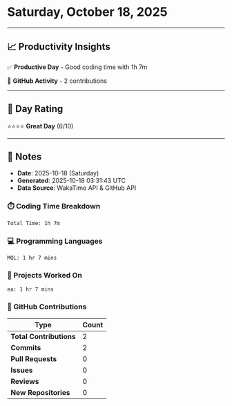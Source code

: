 # Saturday, October 18, 2025

---

## 📈 Productivity Insights

✅ **Productive Day** - Good coding time with 1h 7m

📝 **GitHub Activity** - 2 contributions

---

## 🎯 Day Rating

⭐⭐⭐⭐ **Great Day** (6/10)

---

## 📝 Notes

- **Date**: 2025-10-18 (Saturday)
- **Generated**: 2025-10-18 03:31:43 UTC
- **Data Source**: WakaTime API & GitHub API


### ⏱️ Coding Time Breakdown

```
Total Time: 1h 7m
```

### 💻 Programming Languages

```
MQL: 1 hr 7 mins
```

### 📂 Projects Worked On

```
ea: 1 hr 7 mins

```


### 🐙 GitHub Contributions

| Type | Count |
|------|-------|
| **Total Contributions** | 2 |
| **Commits** | 2 |
| **Pull Requests** | 0 |
| **Issues** | 0 |
| **Reviews** | 0 |
| **New Repositories** | 0 |

